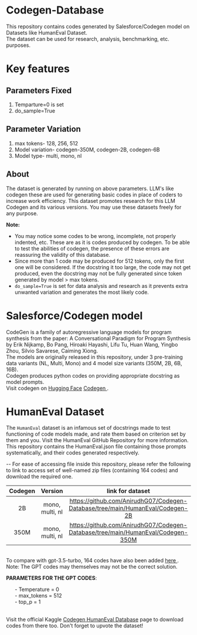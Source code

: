 # Codegen-Database

This repository contains codes generated by Salesforce/Codegen model on Datasets like HumanEval Dataset.<br> The dataset can be used for research, analysis, benchmarking, etc. purposes. 

# Key features 

## Parameters Fixed
1) Temparture=0 is set
2) do_sample=True

## Parameter Variation
1) max tokens- 128, 256, 512
2) Model variation- codegen-350M, codegen-2B, codegen-6B
3) Model type- multi, mono, nl

## About
The dataset is generated by running on above parameters. LLM's like codegen these are used for generating basic codes in place of coders to increase work efficiency. This dataset promotes research for this LLM Codegen and its various versions. You may use these datasets freely for any purpose. 

**Note:** 
- You may notice some codes to be wrong, incomplete, not properly indented, etc. These are as it is codes produced by codegen. To be able to test the abilities of codegen, the presence of these errors are reassuring the validity of this database.
- Since more than 1 code may be produced for 512 tokens, only the first one will be considered. If the docstring it too large, the code may not get produced, even the docstring may not be fully generated since token generated by model > max tokens.
- `do_sample=True` is set for data analysis and research as it prevents extra unwanted variation and generates the most likely code. 

# Salesforce/Codegen model
CodeGen is a family of autoregressive language models for program synthesis from the paper: A Conversational Paradigm for Program Synthesis by Erik Nijkamp, Bo Pang, Hiroaki Hayashi, Lifu Tu, Huan Wang, Yingbo Zhou, Silvio Savarese, Caiming Xiong.<br> The models are originally released in this repository, under 3 pre-training data variants (NL, Multi, Mono) and 4 model size variants (350M, 2B, 6B, 16B).
<br>
Codegen produces python codes on providing appropriate docstring as model prompts.<br>
Visit codegen on <a href="https://huggingface.co/">Hugging Face</a> <a href="https://huggingface.co/Salesforce/codegen-2B-mono"> Codegen </a>.

# HumanEval Dataset
The `HumanEval` dataset is an infamous set of docstrings made to test functioning of code models made, and rate them based on criterion set by them and you. Visit the HumanEval GitHub Repository for more information. <br>
This repository contains the HumanEval.json file containing those prompts systematically, and their codes generated respectively.
<br>

-- For ease of accessing file inside this repository, please refer the following to link to access set of well-named zip files (containing 164 codes) and download the required one.

|  Codegen |   Version    |    link for dataset    |
| :-----: | :------------------: | :--------------: |
| 2B |     mono, multi, nl     |      https://github.com/AnirudhG07/Codegen-Database/tree/main/HumanEval/Codegen-2B      | 
| 350M |     mono, multi, nl     |      https://github.com/AnirudhG07/Codegen-Database/tree/main/HumanEval/Codegen-350M     | 
<br>
To compare with gpt-3.5-turbo, 164 codes have also been added <a href="https://github.com/AnirudhG07/Codegen-Database/blob/main/HumanEval/gpt_3.5_turbo_codes.zip"> here </a> . Note: The GPT codes may themselves may not be the correct solution. <br>

**PARAMETERS FOR THE GPT CODES**:
<ul>
- Temperature = 0<br>
- max_tokens = 512<br>
- top_p = 1<br>
</ul>

<br>
Visit the official Kaggle <a href="https://www.kaggle.com/datasets/anirudhgupta1729/codegen-humaneval-database"> Codegen HumanEval Database</a> page to download codes from there too. Don't forget to upvote the dataset!



